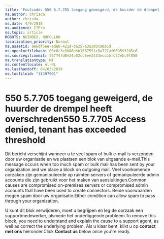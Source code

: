 ```yaml
---
title: 'Foutcode: 550 5.7.705 toegang geweigerd, de huurder de drempel heeft overschreden'
ms.author: chrisda
author: chrisda
ms.date: 4/9/2018
ms.audience: ITPro
ms.topic: article
ROBOTS: NOINDEX, NOFOLLOW
localization_priority: Normal
ms.assetid: 9e6df5ee-ede8-421d-ba25-a3a3d0ca0a5d
ms.openlocfilehash: 06c8c3e3686dbb1567551c8a727af669593285c6
ms.sourcegitcommit: 26774fd0e24a02cc6ee2433eccbbfc27ebc9f850
ms.translationtype: MT
ms.contentlocale: nl-NL
ms.lasthandoff: 04/03/2019
ms.locfileid: "31397001"
---
```

# <a name="550-57705-access-denied-tenant-has-exceeded-threshold"></a><span data-ttu-id="9dbf4-102">550 5.7.705 toegang geweigerd, de huurder de drempel heeft overschreden</span><span class="sxs-lookup"><span data-stu-id="9dbf4-102">550 5.7.705 Access denied, tenant has exceeded threshold</span></span>

<span data-ttu-id="9dbf4-103">Dit bericht verschijnt wanneer u te veel spam of bulk e-mail is verzonden door uw organisatie en we plaatsen een blok van uitgaande e-mail.</span><span class="sxs-lookup"><span data-stu-id="9dbf4-103">This message occurs when too much spam or bulk mail has been sent by your organization and we place a block on outgoing mail.</span></span>
<span data-ttu-id="9dbf4-104">Veel voorkomende oorzaken zijn gemanipuleerde op ruimten servers of gemanipuleerde admin accounts die zijn gebruikt voor het maken van aansluitingen.</span><span class="sxs-lookup"><span data-stu-id="9dbf4-104">Common causes are compromised on-premises servers or compromised admin accounts that have been used to create connectors.</span></span> <span data-ttu-id="9dbf4-105">Beide voorwaarden mogen spam door uw organisatie.</span><span class="sxs-lookup"><span data-stu-id="9dbf4-105">Either condition can allow spam to pass through your organization.</span></span>

<span data-ttu-id="9dbf4-106">U kunt dit blok verwijderen, moet u begrijpen en leg de oorzaak een supportmedewerker, alsmede het onderliggende probleem.</span><span class="sxs-lookup"><span data-stu-id="9dbf4-106">To remove this block, you need to understand and explain the cause to a support agent, as well as correct the underlying problem.</span></span>
<span data-ttu-id="9dbf4-107">Als u klaar bent, klikt u op **contact met ons** hieronder.</span><span class="sxs-lookup"><span data-stu-id="9dbf4-107">Click **Contact us** below once you're ready.</span></span>

